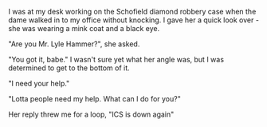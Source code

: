 I was at my desk working on the Schofield diamond robbery case when the dame walked in to my office without knocking.  I gave her a quick look over - she was wearing a mink coat and a black eye.

"Are you Mr. Lyle Hammer?", she asked.  

"You got it, babe."  I wasn't sure yet what her angle was, but I was determined to get to the bottom of it.

"I need your help."

"Lotta people need my help.  What can I do for you?"

Her reply threw me for a loop, "ICS is down again"
